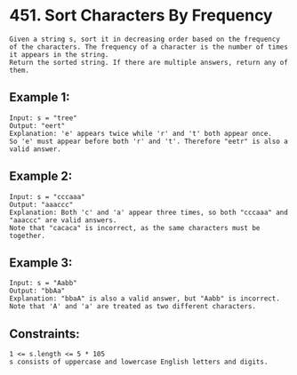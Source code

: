 # 451. Sort Characters By Frequency
    Given a string s, sort it in decreasing order based on the frequency of the characters. The frequency of a character is the number of times it appears in the string.
    Return the sorted string. If there are multiple answers, return any of them.

 

## Example 1:
    Input: s = "tree"
    Output: "eert"
    Explanation: 'e' appears twice while 'r' and 't' both appear once.
    So 'e' must appear before both 'r' and 't'. Therefore "eetr" is also a valid answer.

## Example 2:
    Input: s = "cccaaa"
    Output: "aaaccc"
    Explanation: Both 'c' and 'a' appear three times, so both "cccaaa" and "aaaccc" are valid answers.
    Note that "cacaca" is incorrect, as the same characters must be together.

## Example 3:
    Input: s = "Aabb"
    Output: "bbAa"
    Explanation: "bbaA" is also a valid answer, but "Aabb" is incorrect.
    Note that 'A' and 'a' are treated as two different characters.

## Constraints:
    1 <= s.length <= 5 * 105
    s consists of uppercase and lowercase English letters and digits.